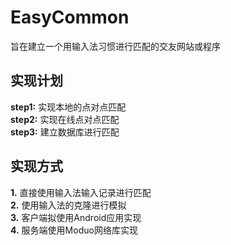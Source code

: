 # EasyCommon
旨在建立一个用输入法习惯进行匹配的交友网站或程序
## 实现计划
**step1:** 实现本地的点对点匹配  
**step2:** 实现在线点对点匹配   
**step3:** 建立数据库进行匹配  
## 实现方式
**1.** 直接使用输入法输入记录进行匹配  
**2.** 使用输入法的克隆进行模拟  
**3.** 客户端拟使用Android应用实现    
**4.** 服务端使用Moduo网络库实现
